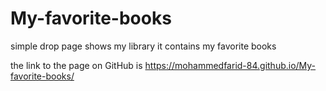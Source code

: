 # My-favorite-books

simple drop page shows my library 
it contains my favorite books 

the link to the page on GitHub is 
https://mohammedfarid-84.github.io/My-favorite-books/
